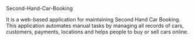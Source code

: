 Second-Hand-Car-Booking
 
 
It is a web-based application for maintaining Second Hand Car Booking. This application automates manual tasks by managing all records of cars, customers, payments, locations and helps people to buy or sell cars online.
